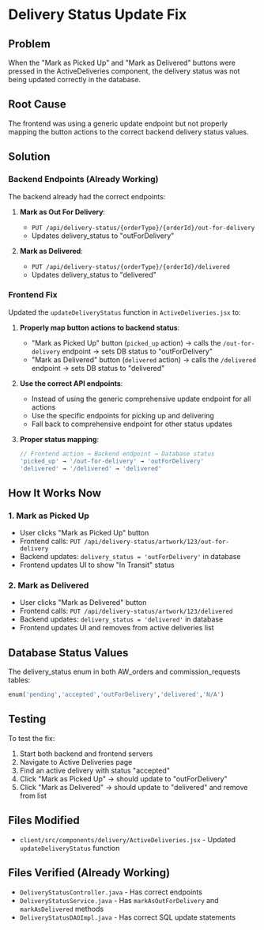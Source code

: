 # Delivery Status Update Fix

## Problem
When the "Mark as Picked Up" and "Mark as Delivered" buttons were pressed in the ActiveDeliveries component, the delivery status was not being updated correctly in the database.

## Root Cause
The frontend was using a generic update endpoint but not properly mapping the button actions to the correct backend delivery status values.

## Solution

### Backend Endpoints (Already Working)
The backend already had the correct endpoints:

1. **Mark as Out For Delivery**: 
   - `PUT /api/delivery-status/{orderType}/{orderId}/out-for-delivery`
   - Updates delivery_status to "outForDelivery"

2. **Mark as Delivered**: 
   - `PUT /api/delivery-status/{orderType}/{orderId}/delivered`
   - Updates delivery_status to "delivered"

### Frontend Fix
Updated the `updateDeliveryStatus` function in `ActiveDeliveries.jsx` to:

1. **Properly map button actions to backend status**:
   - "Mark as Picked Up" button (`picked_up` action) → calls the `/out-for-delivery` endpoint → sets DB status to "outForDelivery"
   - "Mark as Delivered" button (`delivered` action) → calls the `/delivered` endpoint → sets DB status to "delivered"

2. **Use the correct API endpoints**:
   - Instead of using the generic comprehensive update endpoint for all actions
   - Use the specific endpoints for picking up and delivering
   - Fall back to comprehensive endpoint for other status updates

3. **Proper status mapping**:
   ```javascript
   // Frontend action → Backend endpoint → Database status
   'picked_up' → '/out-for-delivery' → 'outForDelivery'
   'delivered' → '/delivered' → 'delivered'
   ```

## How It Works Now

### 1. Mark as Picked Up
- User clicks "Mark as Picked Up" button
- Frontend calls: `PUT /api/delivery-status/artwork/123/out-for-delivery`
- Backend updates: `delivery_status = 'outForDelivery'` in database
- Frontend updates UI to show "In Transit" status

### 2. Mark as Delivered
- User clicks "Mark as Delivered" button  
- Frontend calls: `PUT /api/delivery-status/artwork/123/delivered`
- Backend updates: `delivery_status = 'delivered'` in database
- Frontend updates UI and removes from active deliveries list

## Database Status Values
The delivery_status enum in both AW_orders and commission_requests tables:
```sql
enum('pending','accepted','outForDelivery','delivered','N/A')
```

## Testing
To test the fix:
1. Start both backend and frontend servers
2. Navigate to Active Deliveries page
3. Find an active delivery with status "accepted"
4. Click "Mark as Picked Up" → should update to "outForDelivery"
5. Click "Mark as Delivered" → should update to "delivered" and remove from list

## Files Modified
- `client/src/components/delivery/ActiveDeliveries.jsx` - Updated `updateDeliveryStatus` function

## Files Verified (Already Working)
- `DeliveryStatusController.java` - Has correct endpoints
- `DeliveryStatusService.java` - Has `markAsOutForDelivery` and `markAsDelivered` methods
- `DeliveryStatusDAOImpl.java` - Has correct SQL update statements